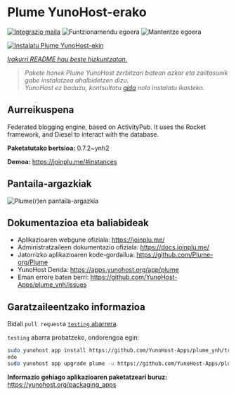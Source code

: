 <!--
Ohart ongi: README hau automatikoki sortu da <https://github.com/YunoHost/apps/tree/master/tools/readme_generator>ri esker
EZ editatu eskuz.
-->

# Plume YunoHost-erako

[![Integrazio maila](https://dash.yunohost.org/integration/plume.svg)](https://dash.yunohost.org/appci/app/plume) ![Funtzionamendu egoera](https://ci-apps.yunohost.org/ci/badges/plume.status.svg) ![Mantentze egoera](https://ci-apps.yunohost.org/ci/badges/plume.maintain.svg)

[![Instalatu Plume YunoHost-ekin](https://install-app.yunohost.org/install-with-yunohost.svg)](https://install-app.yunohost.org/?app=plume)

*[Irakurri README hau beste hizkuntzatan.](./ALL_README.md)*

> *Pakete honek Plume YunoHost zerbitzari batean azkar eta zailtasunik gabe instalatzea ahalbidetzen dizu.*  
> *YunoHost ez baduzu, kontsultatu [gida](https://yunohost.org/install) nola instalatu ikasteko.*

## Aurreikuspena

Federated blogging engine, based on ActivityPub. It uses the Rocket framework, and Diesel to interact with the database.


**Paketatutako bertsioa:** 0.7.2~ynh2

**Demoa:** <https://joinplu.me/#instances>

## Pantaila-argazkiak

![Plume(r)en pantaila-argazkia](./doc/screenshots/screenshot.png)

## Dokumentazioa eta baliabideak

- Aplikazioaren webgune ofiziala: <https://joinplu.me/>
- Administratzaileen dokumentazio ofiziala: <https://docs.joinplu.me/>
- Jatorrizko aplikazioaren kode-gordailua: <https://github.com/Plume-org/Plume>
- YunoHost Denda: <https://apps.yunohost.org/app/plume>
- Eman errore baten berri: <https://github.com/YunoHost-Apps/plume_ynh/issues>

## Garatzaileentzako informazioa

Bidali `pull request`a [`testing` abarrera](https://github.com/YunoHost-Apps/plume_ynh/tree/testing).

`testing` abarra probatzeko, ondorengoa egin:

```bash
sudo yunohost app install https://github.com/YunoHost-Apps/plume_ynh/tree/testing --debug
edo
sudo yunohost app upgrade plume -u https://github.com/YunoHost-Apps/plume_ynh/tree/testing --debug
```

**Informazio gehiago aplikazioaren paketatzeari buruz:** <https://yunohost.org/packaging_apps>
